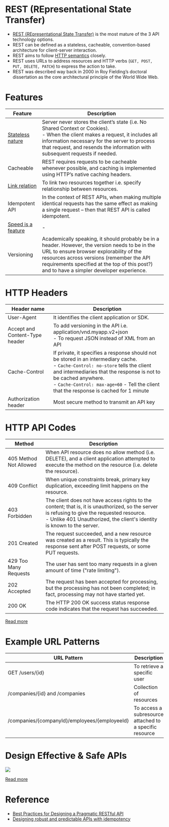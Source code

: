# REST (REpresentational State Transfer)
- [REST (REpresentational State Transfer)](https://restfulapi.net/) is the most mature of the 3 API technology options. 
- REST can be defined as a stateless, cacheable, convention-based architecture for client-server interaction.
- REST aims to follow [HTTP semantics](https://www.javatpoint.com/computer-network-http) closely. 
- REST uses URLs to address resources and HTTP verbs (`GET, POST, PUT, DELETE, PATCH`) to express the action to take.
- REST was described way back in 2000 in Roy Fielding’s doctoral dissertation as the core architectural principle of the World Wide Web.

# Features

| Feature                                                                                 | Description                                                                                                                                                                                                                                                                           |
|-----------------------------------------------------------------------------------------|---------------------------------------------------------------------------------------------------------------------------------------------------------------------------------------------------------------------------------------------------------------------------------------|
| [Stateless nature](../0_SystemGlossaries/Readme.md#stateful-vs-stateless)               | Server never stores the client’s state (i.e. No Shared Context or Cookies).<br/>- When the client makes a request, it includes all information necessary for the server to process that request, and resends the information with subsequent requests if needed.                      |
| Cacheable                                                                               | REST requires requests to be cacheable whenever possible, and caching is implemented using HTTP’s native caching headers.                                                                                                                                                             |
| [Link relation](https://restful-api-design.readthedocs.io/en/latest/relationships.html) | To link two resources together i.e. specify relationship between resources.                                                                                                                                                                                                           |
| Idempotent API                                                                          | In the context of REST APIs, when making multiple identical requests has the same effect as making a single request – then that REST API is called idempotent.                                                                                                                        |
| [Speed is a feature](https://www.enchant.com/speed-is-a-feature)                        | -                                                                                                                                                                                                                                                                                     |
| Versioning                                                                              | Academically speaking, it should probably be in a header. However, the version needs to be in the URL to ensure browser explorability of the resources across versions (remember the API requirements specified at the top of this post?) and to have a simpler developer experience. |

# HTTP Headers

| Header name                      | Description                                                                                                                                                                                                                                                                                           |
|----------------------------------|---------------------------------------------------------------------------------------------------------------------------------------------------------------------------------------------------------------------------------------------------------------------------------------------------|
| User-Agent                       | It identifies the client application or SDK.                                                                                                                                                                                                                                                      |
| Accept and Content-Type header   | To add versioning in the API i.e. application/vnd.myapp.v2+json<br/>- To request JSON instead of XML from an API                                                                                                                                                                                  |
| Cache-Control                    | If private, it specifies a response should not be stored in an intermediary cache.<br/>- `Cache-Control: no-store` tells the client and intermediaries that the response is not to be cached anywhere.<br/>- `Cache-Control: max-age=60` - Tell the client that the response is cached for 1 minute |
| Authorization header             | Most secure method to transmit an API key                                                                                                                                                                                                                                                         |

# HTTP API Codes

| Method                         | Description                                                                                                                                                                                                                 |
|--------------------------------|-----------------------------------------------------------------------------------------------------------------------------------------------------------------------------------------------------------------------------|
| 405 Method Not Allowed         | When API resource does no allow method (i.e. DELETE), and a client application attempted to execute the method on the resource (i.e. delete the resource).                                                                  |
| 409 Conflict                   | When unique constraints break, primary key duplication, exceeding limit happens on the resource.                                                                                                                            |
| 403 Forbidden                  | The client does not have access rights to the content; that is, it is unauthorized, so the server is refusing to give the requested resource. <br/>- Unlike 401 Unauthorized, the client's identity is known to the server. |
| 201 Created                    | The request succeeded, and a new resource was created as a result. This is typically the response sent after POST requests, or some PUT requests.                                                                           |
| 429 Too Many Requests          | The user has sent too many requests in a given amount of time ("rate limiting").                                                                                                                                            |
| 202 Accepted                   | The request has been accepted for processing, but the processing has not been completed; in fact, processing may not have started yet.                                                                                      |
| 200 OK                         | The HTTP 200 OK success status response code indicates that the request has succeeded.                                                                                                                                      |

[Read more](https://developer.mozilla.org/en-US/docs/Web/HTTP/Status)

# Example URL Patterns

| URL Pattern                                   | Description                                             |
|-----------------------------------------------|---------------------------------------------------------|
| GET /users/{id}                               | To retrieve a specific user                             |
| /companies/{id} and /companies                | Collection of resources                                 |
| /companies/{companyId}/employees/{employeeId} | To access a subresource attached to a specific resource |

# Design Effective & Safe APIs

![](https://media.licdn.com/dms/image/D4E22AQGH_QbG8Jb2TA/feedshare-shrink_2048_1536/0/1696914794100?e=1700092800&v=beta&t=4CvXpMUISwFg4uc8d2Hr4YHr2PyGJ3WpTyGAVyeceK8)

[Read more](https://www.linkedin.com/posts/bytebytego_systemdesign-coding-interviewtips-activity-7117376511090774016-PjMg?utm_source=share&utm_medium=member_desktop)

# Reference
- [Best Practices for Designing a Pragmatic RESTful API](https://www.vinaysahni.com/best-practices-for-a-pragmatic-restful-api)
- [Designing robust and predictable APIs with idempotency](https://stripe.com/blog/idempotency)



